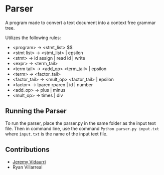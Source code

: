 # Parser
A program made to convert a text document into a context free grammar tree. 

Utilizes the following rules:
*  \<program> -> <stmt_list> $$
*  \<stmt list> -> <stmt> <stmt_list> | epsilon
*  \<stmt> -> id assign <expr> | read id | write <expr>
*  \<expr> -> <term> <term_tail>
*  \<term tail> -> <add_op> <term> <term_tail> | epsilon
*  \<term> -> <factor> <factor_tail>
*  \<factor_tail> -> <mult_op> <factor> <factor_tail> | epsilon
*  \<factor> -> lparen <expr> rparen | id | number
*  \<add_op> -> plus | minus
*  \<mult_op> -> times | div

## Running the Parser
To run the parser, place the parser.py in the same folder as the input text file. Then in command line, use the command `Python parser.py input.txt` where `input.txt` is the name of the input text file.


## Contributions
* [Jeremy Vidaurri](https://github.com/Jeremy-Vidaurri)
* Ryan Villarreal

